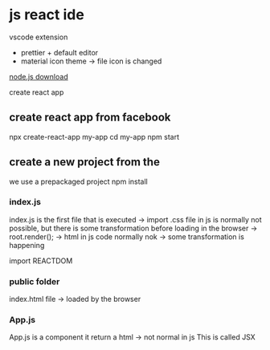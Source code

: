 # js react ide

vscode extension
- prettier + default editor
- material icon theme -> file icon is changed

[node.js download](https://nodejs.org/en/download/)

create react app

## create react app from facebook

npx create-react-app my-app
cd my-app
npm start

## create a new project from the 

we use a prepackaged project 
npm install

### index.js

index.js is the first file that is executed
-> import .css file in js is normally not possible, but there is some transformation before loading in the browser
-> root.render(<App />); -> html in js code normally nok -> some transformation is happening

import REACTDOM

### public folder

index.html file
-> loaded by the browser

### App.js

App.js is a component
it return a html -> not normal in js
This is called JSX
